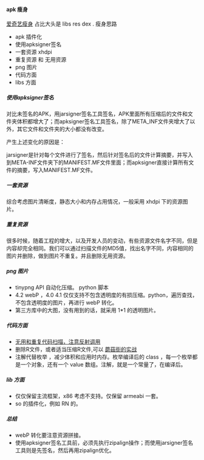 
#### apk 瘦身
[爱奇艺瘦身](https://juejin.im/entry/59cdbbd06fb9a00a59597c4b)
占比大头是 libs res dex .
瘦身思路

+ apk 插件化
+ 使用apksigner签名
+ 一套资源 xhdpi
+  重复资源 和 无用资源
+ png 图片
+ 代码方面
+ libs 方面


##### 使用apksigner签名
对比未签名的APK，用jarsigner签名工具签名，APK里面所有压缩后的文件和文件夹体积都增大了；而apksigner签名工具签名，除了META_INF文件夹增大了以外，其它文件和文件夹的大小都没有改变。

产生上述变化的原因是：

jarsigner是针对每个文件进行了签名，然后针对签名后的文件计算摘要，并写入到META-INF文件夹下的MANIFEST.MF文件里面；而apksigner直接计算所有文件的摘要，写入MANIFEST.MF文件。

##### 一套资源 
综合考虑图片清晰度，静态大小和内存占用情况，一般采用 xhdpi 下的资源图片。

#####  重复资源
很多时候，随着工程的增大，以及开发人员的变动，有些资源文件名字不同，但是内容却完全相同。我们可以通过扫描文件的MD5值，找出名字不同，内容相同的图片并删除，做到图片不重复。并且删除无用资源。

##### png 图片

+ tinypng API 自动化压缩。 python 脚本
+ 4.2 webP ，4.0 4.1 仅仅支持不包含透明度的有损压缩。python，遍历查找，不包含透明度的图片，再进行 webP 转化。
+ 第三方库中的大图，没有用到的话，就采用 1*1 的透明图片。

##### 代码方面

+ [无用和重复代码扫描，注意反射调用](https://github.com/SonarSource/sonarqube)
+ 删除R文件，或者适当压缩R文件,可以 [蘑菇街的实战](https://github.com/meili/ThinRPlugin/blob/9fe13a06b05ef7971bbe3ddbd101110e35df3361/README.zh-cn.md)
+ 注解代替枚举 ，减少体积和应用时内存。枚举编译后的 class ，每一个枚举都是一个对象，还有一个 value 数组。注解，就是一个常量了，在编译后。

##### lib 方面
+ 仅仅保留主流框架，x86 考虑不支持。仅保留 armeabi 一套。
+ so 的插件化，例如 RN 的。

##### 总结
+ webP 转化要注意资源拼接。
+ 使用apksigner签名工具前，必须先执行zipalign操作；而使用jarsigner签名工具则是先签名，然后再用zipalign优化。
